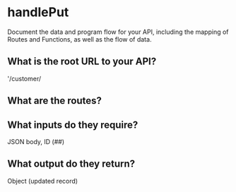 # handlePut
Document the data and program flow for your API, including the mapping of Routes and Functions, as well as the flow of data.

## What is the root URL to your API?
'/customer/

## What are the routes?

## What inputs do they require?
JSON body, ID (##)

## What output do they return?
Object (updated record)	
